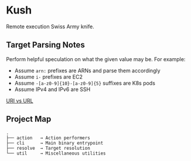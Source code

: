 # Kush

Remote execution Swiss Army knife.

## Target Parsing Notes

Perform helpful speculation on what the given value may be. For example:

- Assume `arn:` prefixes are ARNs and parse them accordingly
- Assume `i-` prefixes are EC2
- Assume `-[a-z0-9]{10}-[a-z0-9]{5}` suffixes are K8s pods
- Assume IPv4 and IPv6 are SSH

[URI vs URL](https://danielmiessler.com/p/difference-between-uri-url/)

## Project Map

```
.
├── action   → Action performers
├── cli      → Main binary entrypoint
├── resolve  → Target resolution
└── util     → Miscellaneous utilities
```
